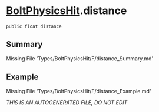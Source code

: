 # [BoltPhysicsHit](Types/BoltPhysicsHit.md).distance
`public float distance`
## Summary
Missing File 'Types/BoltPhysicsHit/F/distance_Summary.md'
## Example
Missing File 'Types/BoltPhysicsHit/F/distance_Example.md'

*THIS IS AN AUTOGENERATED FILE, DO NOT EDIT*
